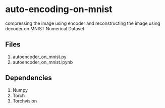# auto-encoding-on-mnist
compressing the image using encoder and reconstructing the image using decoder on MNIST Numerical Dataset

## Files
1. autoencoder_on_mnist.py
2. autoencoder_on_mnist.ipynb

## Dependencies
1. Numpy
2. Torch
3. Torchvision


